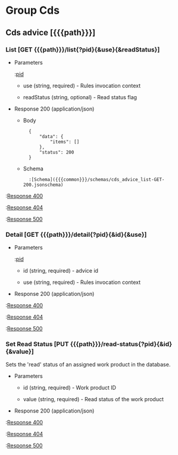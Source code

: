 # Group Cds

## Cds advice [{{{path}}}]

### List [GET {{{path}}}/list{?pid}{&use}{&readStatus}]

+ Parameters

    :[pid]({{{common}}}/parameters/pid.md)

    + use (string, required) - Rules invocation context

    + readStatus (string, optional) - Read status flag


+ Response 200 (application/json)

    + Body

            {
                "data": {
                    "items": []
                },
                "status": 200
            }

    + Schema

            :[Schema]({{{common}}}/schemas/cds_advice_list-GET-200.jsonschema)

:[Response 400]({{{common}}}/responses/400.md)

:[Response 404]({{{common}}}/responses/404.md)

:[Response 500]({{{common}}}/responses/500.md)


### Detail [GET {{{path}}}/detail{?pid}{&id}{&use}]

+ Parameters

    :[pid]({{{common}}}/parameters/pid.md)

    + id (string, required) - advice id

    + use (string, required) - Rules invocation context


+ Response 200 (application/json)

:[Response 400]({{{common}}}/responses/400.md)

:[Response 404]({{{common}}}/responses/404.md)

:[Response 500]({{{common}}}/responses/500.md)


### Set Read Status [PUT {{{path}}}/read-status{?pid}{&id}{&value}]

Sets the 'read' status of an assigned work product in the database.

+ Parameters

    + id (string, required) - Work product ID

    + value (string, required) - Read status of the work product


+ Response 200 (application/json)

:[Response 400]({{{common}}}/responses/400.md)

:[Response 404]({{{common}}}/responses/404.md)

:[Response 500]({{{common}}}/responses/500.md)


